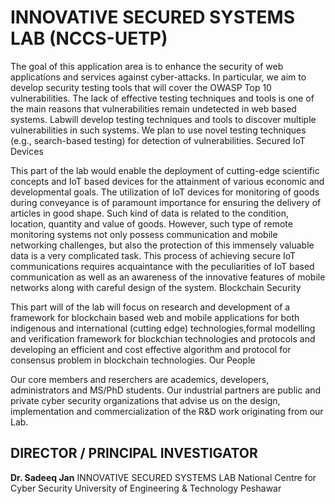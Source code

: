 # INNOVATIVE SECURED SYSTEMS LAB (NCCS-UETP)

The goal of this application area is to enhance the security of web applications and services against cyber-attacks. In particular, we aim to develop security testing tools that will cover the OWASP Top 10 vulnerabilities. The lack of effective testing techniques and tools is one of the main reasons that vulnerabilities remain undetected in web based systems. Labwill develop testing techniques and tools to discover multiple vulnerabilities in such systems. We plan to use novel testing techniques (e.g., search-based testing) for detection of vulnerabilities. Secured IoT Devices

This part of the lab would enable the deployment of cutting-edge scientific concepts and IoT based devices for the attainment of various economic and developmental goals. The utilization of IoT devices for monitoring of goods during conveyance is of paramount importance for ensuring the delivery of articles in good shape. Such kind of data is related to the condition, location, quantity and value of goods. However, such type of remote monitoring systems not only possess communication and mobile networking challenges, but also the protection of this immensely valuable data is a very complicated task. This process of achieving secure IoT communications requires acquaintance with the peculiarities of IoT based communication as well as an awareness of the innovative features of mobile networks along with careful design of the system. Blockchain Security

This part will of the lab will focus on research and development of a framework for blockchain based web and mobile applications for both indigenous and international (cutting edge) technologies,formal modelling and verification framework for blockchian technologies and protocols and developing an efficient and cost effective algorithm and protocol for consensus problem in blockchain technologies. Our People

Our core members and reserchers are academics, developers, administrators and MS/PhD students. Our industrial partners are public and private cyber security organizations that advise us on the design, implementation and commercialization of the R&D work originating from our Lab.

## DIRECTOR / PRINCIPAL INVESTIGATOR

**Dr. Sadeeq Jan**
INNOVATIVE SECURED SYSTEMS LAB
National Centre for Cyber Security
University of Engineering & Technology Peshawar
